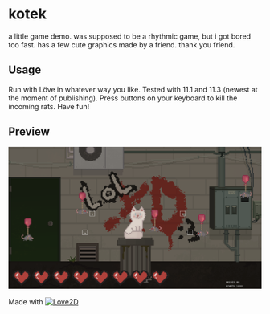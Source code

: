 # kotek
a little game demo. was supposed to be a rhythmic game, but i got bored too fast.
has a few cute graphics made by a friend. thank you friend.



## Usage
Run with Löve in whatever way you like. Tested with 11.1 and 11.3 (newest at the moment of publishing). Press buttons on your keyboard to kill the incoming rats. Have fun! 


## Preview
![Game preview](preview.png)


Made with [![Love2D](https://i.imgur.com/Q1KnuNo.png "Love2d")](https://love2d.org/)
